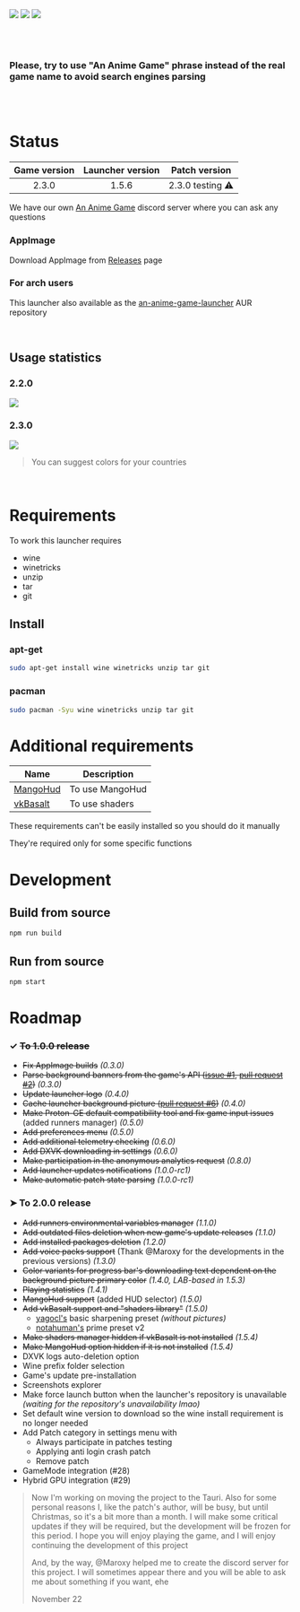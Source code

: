 <img src="repository-pics/logo.jpg">

<img src="repository-pics/launcher-main.png">

<img src="repository-pics/launcher-settings.png">

<br><br>

### Please, try to use "An Anime Game" phrase instead of the real game name to avoid search engines parsing

<br><br>

# Status

| Game version | Launcher version | Patch version |
| :---: | :---: | :---: |
| 2.3.0 | 1.5.6 | 2.3.0 testing ⚠️ |

We have our own [An Anime Game](https://discord.gg/MA8fTBarfj) discord server where you can ask any questions

### AppImage

Download AppImage from [Releases](https://notabug.org/nobody/an-anime-game-launcher/releases) page

### For arch users

This launcher also available as the [an-anime-game-launcher](https://aur.archlinux.org/packages/an-anime-game-launcher) AUR repository

<br>

## Usage statistics

### 2.2.0

<img src="repository-pics/stats/2.2.0.png">

### 2.3.0

<img src="repository-pics/stats/2.3.0.png">

> You can suggest colors for your countries

<br>

# Requirements

To work this launcher requires

* wine
* winetricks
* unzip
* tar
* git

## Install

### apt-get

```sh
sudo apt-get install wine winetricks unzip tar git
```

### pacman

```sh
sudo pacman -Syu wine winetricks unzip tar git
```

# Additional requirements

| Name | Description |
| --- | --- |
| [MangoHud](https://github.com/flightlessmango/MangoHud) | To use MangoHud |
| [vkBasalt](https://github.com/DadSchoorse/vkBasalt) | To use shaders |

These requirements can't be easily installed so you should do it manually

They're required only for some specific functions

# Development

## Build from source

```sh
npm run build
```

## Run from source

```sh
npm start
```

# Roadmap

### ✓ <s>To 1.0.0 release</s>

* <s>Fix AppImage builds</s> *(0.3.0)*
* <s>Parse background banners from the game's API ([issue #1](https://notabug.org/nobody/an-anime-game-launcher/issues/1), [pull request #2](https://notabug.org/nobody/an-anime-game-launcher/pulls/2))</s> *(0.3.0)*
* <s>Update launcher logo</s> *(0.4.0)*
* <s>Cache launcher background picture ([pull request #6](https://notabug.org/nobody/an-anime-game-launcher/pulls/6))</s> *(0.4.0)*
* <s>Make Proton-GE default compatibility tool and fix game input issues</s> (added runners manager) *(0.5.0)*
* <s>Add preferences menu</s> *(0.5.0)*
* <s>Add additional telemetry checking</s> *(0.6.0)*
* <s>Add DXVK downloading in settings</s> *(0.6.0)*
* <s>Make participation in the anonymous analytics request</s> *(0.8.0)*
* <s>Add launcher updates notifications</s> *(1.0.0-rc1)*
* <s>Make automatic patch state parsing</s> *(1.0.0-rc1)*

### ➤ To 2.0.0 release

* <s>Add runners environmental variables manager</s> *(1.1.0)*
* <s>Add outdated files deletion when new game's update releases</s> *(1.1.0)*
* <s>Add installed packages deletion</s> *(1.2.0)*
* <s>Add voice packs support</s> (Thank @Maroxy for the developments in the previous versions) *(1.3.0)*
* <s>Color variants for progress bar's downloading text dependent on the background picture primary color</s> *(1.4.0, LAB-based in 1.5.3)*
* <s>Playing statistics</s> *(1.4.1)*
* <s>MangoHud support</s> (added HUD selector) *(1.5.0)*
* <s>Add vkBasalt support and "shaders library"</s> *(1.5.0)*
  - [yagocl's](https://notabug.org/Krock/GI-on-Linux/src/master/static/vkBasalt_yagocl.conf) basic sharpening preset *(without pictures)*
  - [notahuman's](https://notabug.org/Krock/GI-on-Linux/src/master/static/vkBasalt_notahuman.conf) prime preset v2
* <s>Make shaders manager hidden if vkBasalt is not installed</s> *(1.5.4)*
* <s>Make MangoHud option hidden if it is not installed</s> *(1.5.4)*
* DXVK logs auto-deletion option
* Wine prefix folder selection
* Game's update pre-installation
* Screenshots explorer
* Make force launch button when the launcher's repository is unavailable *(waiting for the repository's unavailability lmao)*
* Set default wine version to download so the wine install requirement is no longer needed
* Add Patch category in settings menu with
  - Always participate in patches testing
  - Applying anti login crash patch
  - Remove patch
* GameMode integration (#28)
* Hybrid GPU integration (#29)

> Now I'm working on moving the project to the Tauri. Also for some personal reasons I, like the patch's author, will be busy, but until Christmas, so it's a bit more than a month. I will make some critical updates if they will be required, but the development will be frozen for this period. I hope you will enjoy playing the game, and I will enjoy continuing the development of this project
>
> And, by the way, @Maroxy helped me to create the discord server for this project. I will sometimes appear there and you will be able to ask me about something if you want, ehe
> 
> November 22
